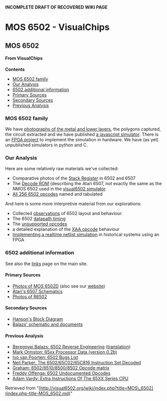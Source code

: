 **INCOMPLETE DRAFT OF RECOVERED WIKI PAGE**

# MOS 6502 - VisualChips

## MOS 6502

#### From VisualChips
**Contents**

- [MOS 6502 family](#mos-6502-family)
- [Our Analysis](#our-analysis)
- [6502 additional information](#6502-additional-information)
- [Primary Sources](#primary-sources)
- [Secondary Sources](#secondary-sources)
- [Previous Analysis](#previous-analysis)

### MOS 6502 family

We have [photographs of the metal and lower layers](index.php-title-Photos_of_MOS_6502D.md), the polygons captured, the circuit extracted and we have published [a javascript simulator](http://visual6502.org/JSSim).  There is an [FPGA project](https://github.com/pmonta/FPGA-netlist-tools) to implement the simulation in hardware. We have (as yet) unpublished simulators in python and C.

### Our Analysis

Here are some relatively raw materials we've collected:

- Comparative photos of the [Stack Register](index.php-title-6502_Stack_Register_High_Bits.md) in 6502 and 6507
- The [Decode ROM](index.php-title-6507_Decode_ROM.md) (describing the Atari 6507, not exactly the same as the NMOS 6502 used in the [visual6502 simulator](http://visual6502.org/JSSim)
- [All 256 6502 opcodes](index.php-title-6502_all_256_Opcodes.md) named and tabulated

And here is some more interpretive material from our explorations:

- Collected [observations](index.php-title-6502Observations.md) of 6502 layout and behaviour.
- The 6502 [datapath timing](index.php-title-6502_datapath.md)
- The [unsupported opcodes](index.php-title-6502_Unsupported_Opcodes.md)
- a detailed explanation of the [XAA opcode](index.php-title-6502_Opcode_8B_~XAA~_ANE~.md) behaviour
- [Implementing a realtime netlist simulation](index.php-title-6502_-_simulating_in_real_time_on_an_FPGA.md) in historical systems using an FPGA

### 6502 additional information

See also the [links](http://visual6502.org/links.html) page on the main site.

#### Primary Sources

- [Photos of MOS 6502D](index.php-title-Photos_of_MOS_6502D.md) (also see our [website](http://visual6502.org/images/6502/index.html))
- [Atari's 6507 Schematics](index.php-title-Atari~s_6507_Schematics.md)
- [Photos of R6502](index.php-title-Photos_of_R6502.md)

#### Secondary Sources

- [Hanson's Block Diagram](index.php-title-Hanson~s_Block_Diagram.md)
- [Balazs' schematic and documents](index.php-title-Balazs~_schematic_and_documents.md)

#### Previous Analysis

- [Beregnyei Balazs: 6502 Reverse Engineering](http://impulzus.sch.bme.hu/6502/letolt.php3) ([translation](http://www.downloads.reactivemicro.com/Public/Electronics/Reverse%20Engineering/))
- [Mark Ormston: 65xx Processor Data (version 0.2b)](http://anyplatform.net/media/guides/cpus/65xx%20Processor%20Data.txt)
- [Ivo van Poorten: 6502 Bugs List](http://www.textfiles.com/apple/6502.bugs.txt)
- [Neil Parker: The 6502/65C02/65C816 Instruction Set Decoded](http://www.llx.com/~nparker/a2/opcodes.html)
- [Graham: 6502/6510/8500/8502 Opcode matrix](http://www.oxyron.de/html/opcodes02.html)
- [Freddy Offenga: 6502 Undocumented Opcodes](http://members.chello.nl/taf.offenga/illopc31.txt)
- [Adam Vardy: Extra Instructions Of The 65XX Series CPU](http://www.zimmers.net/anonftp/pub/cbm/documents/chipdata/6502-NMOS.extra.opcodes)

Retrieved from "[http://visual6502.org/wiki/index.php?title=MOS\_6502](index.php-title-MOS_6502.md)"

